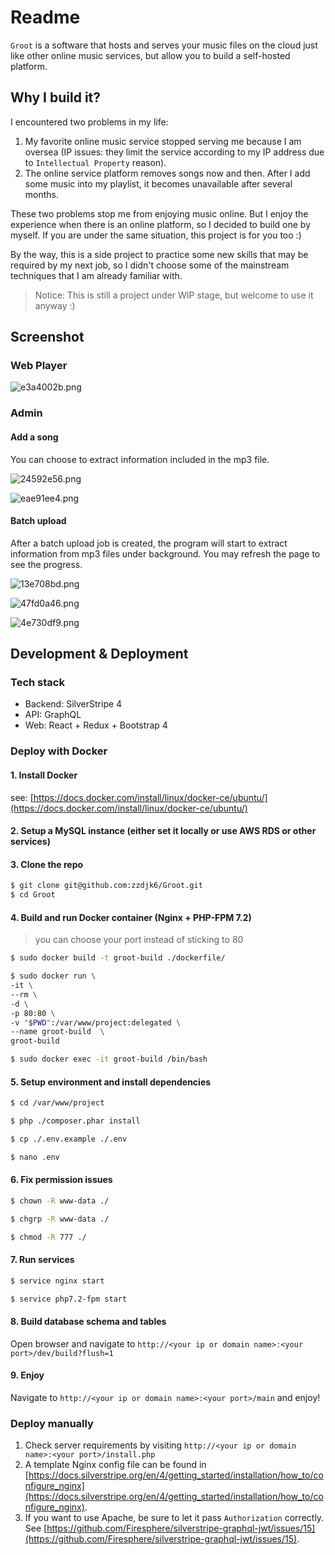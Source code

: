 # Readme

`Groot` is a software that hosts and serves your music files on the cloud just like other online music services, but allow you to build a self-hosted platform.

## Why I build it?

I encountered two problems in my life:

1. My favorite online music service stopped serving me because I am oversea (IP issues: they limit the service according to my IP address due to `Intellectual Property` reason).
2. The online service platform removes songs now and then. After I add some music into my playlist, it becomes unavailable after several months.

These two problems stop me from enjoying music online. But I enjoy the experience when there is an online platform, so I decided to build one by myself. If you are under the same situation, this project is for you too :)

By the way, this is a side project to practice some new skills that may be required by my next job, so I didn't choose some of the mainstream techniques that I am already familiar with. 

> Notice: This is still a project under WIP stage, but welcome to use it anyway :)

## Screenshot

### Web Player

![e3a4002b.png](README.assets/e3a4002c.png)

### Admin

#### Add a song

You can choose to extract information included in the mp3 file.

![24592e56.png](README.assets/24592e56.png)

![eae91ee4.png](README.assets/eae91ee4.png)

#### Batch upload

After a batch upload job is created, the program will start to extract information from mp3 files under background. You may refresh the page to see the progress.

![13e708bd.png](README.assets/13e708bd.png)

![47fd0a46.png](README.assets/47fd0a46.png)

![4e730df9.png](README.assets/4e730df9.png)

## Development & Deployment

### Tech stack

- Backend: SilverStripe 4
- API: GraphQL
- Web: React + Redux + Bootstrap 4

### Deploy with Docker

#### 1. Install Docker

see: [https://docs.docker.com/install/linux/docker-ce/ubuntu/](https://docs.docker.com/install/linux/docker-ce/ubuntu/)

#### 2. Setup a MySQL instance (either set it locally or use AWS RDS or other services)

#### 3. Clone the repo

```bash
$ git clone git@github.com:zzdjk6/Groot.git
$ cd Groot
```

#### 4. Build and run Docker container (Nginx + PHP-FPM 7.2)

> you can choose your port instead of sticking to 80

```bash
$ sudo docker build -t groot-build ./dockerfile/ 

$ sudo docker run \
-it \
--rm \
-d \
-p 80:80 \
-v "$PWD":/var/www/project:delegated \
--name groot-build  \
groot-build

$ sudo docker exec -it groot-build /bin/bash
```
#### 5. Setup environment and install dependencies

```bash
$ cd /var/www/project

$ php ./composer.phar install

$ cp ./.env.example ./.env

$ nano .env
```

#### 6. Fix permission issues

```bash
$ chown -R www-data ./ 

$ chgrp -R www-data ./ 

$ chmod -R 777 ./
```

#### 7. Run services

```bash
$ service nginx start

$ service php7.2-fpm start
```

#### 8. Build database schema and tables

Open browser and navigate to `http://<your ip or domain name>:<your port>/dev/build?flush=1`

#### 9. Enjoy

Navigate to `http://<your ip or domain name>:<your port>/main` and enjoy!

### Deploy manually

1. Check server requirements by visiting `http://<your ip or domain name>:<your port>/install.php`
2. A template Nginx config file can be found in [https://docs.silverstripe.org/en/4/getting_started/installation/how_to/configure_nginx](https://docs.silverstripe.org/en/4/getting_started/installation/how_to/configure_nginx).
3. If you want to use Apache, be sure to let it pass `Authorization` correctly. See [https://github.com/Firesphere/silverstripe-graphql-jwt/issues/15](https://github.com/Firesphere/silverstripe-graphql-jwt/issues/15).